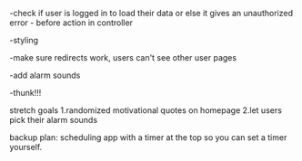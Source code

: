 -check if user is logged in to load their data or else it gives an unauthorized error - before action in controller

-styling

-make sure redirects work, users can't see other user pages

-add alarm sounds

-thunk!!!

stretch goals
1.randomized motivational quotes on homepage
2.let users pick their alarm sounds

backup plan: scheduling app with a timer at the top so you can set a timer yourself.